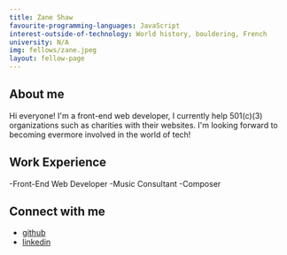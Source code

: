 ```yaml
---
title: Zane Shaw
favourite-programming-languages: JavaScript
interest-outside-of-technology: World history, bouldering, French 
university: N/A
img: fellows/zane.jpeg
layout: fellow-page
---
```


## About me
Hi everyone! I'm a front-end web developer, I currently help 501(c)(3) organizations such as charities with their websites. I'm looking forward to becoming evermore involved in the world of tech!

## Work Experience
-Front-End Web Developer
-Music Consultant
-Composer
## Connect with me
- [github](https://github.com/zshawdevhttps://github.com/zshawdev)
- [linkedin](https://www.linkedin.com/in/zshawdev/)
